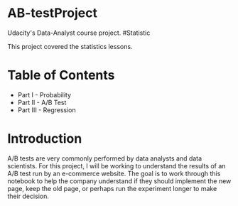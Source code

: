 # AB-testProject
Udacity's Data-Analyst course project. #Statistic

This project covered the statistics lessons. 
# Table of Contents

+ Part I - Probability
+ Part II - A/B Test
+ Part III - Regression

# Introduction

A/B tests are very commonly performed by data analysts and data scientists.
For this project, I will be working to understand the results of an A/B test run by an e-commerce website. 
The goal is to work through this notebook to help the company understand if they should implement the new page, keep the old page, or perhaps run the experiment longer to make their decision.

